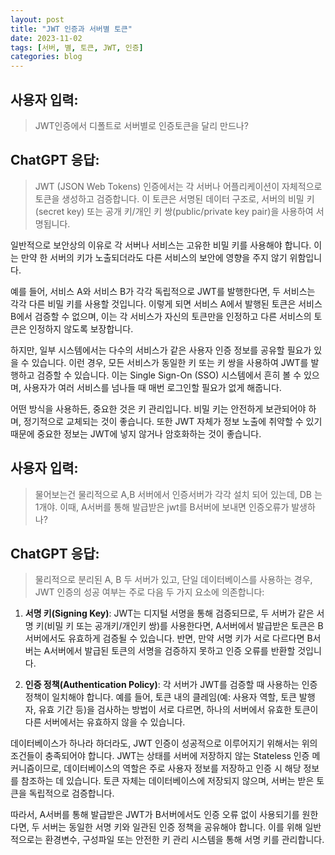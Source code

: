 ```yaml
---
layout: post
title: "JWT 인증과 서버별 토큰"
date: 2023-11-02
tags: [서버, 별, 토큰, JWT, 인증]
categories: blog
---
```


## 사용자 입력:
> JWT인증에서 디폴트로 서버별로 인증토큰을 달리 만드나?

## ChatGPT 응답:
> JWT (JSON Web Tokens) 인증에서는 각 서버나 어플리케이션이 자체적으로 토큰을 생성하고 검증합니다. 이 토큰은 서명된 데이터 구조로, 서버의 비밀 키(secret key) 또는 공개 키/개인 키 쌍(public/private key pair)을 사용하여 서명됩니다.

일반적으로 보안상의 이유로 각 서버나 서비스는 고유한 비밀 키를 사용해야 합니다. 이는 만약 한 서버의 키가 노출되더라도 다른 서비스의 보안에 영향을 주지 않기 위함입니다.

예를 들어, 서비스 A와 서비스 B가 각각 독립적으로 JWT를 발행한다면, 두 서비스는 각각 다른 비밀 키를 사용할 것입니다. 이렇게 되면 서비스 A에서 발행된 토큰은 서비스 B에서 검증할 수 없으며, 이는 각 서비스가 자신의 토큰만을 인정하고 다른 서비스의 토큰은 인정하지 않도록 보장합니다.

하지만, 일부 시스템에서는 다수의 서비스가 같은 사용자 인증 정보를 공유할 필요가 있을 수 있습니다. 이런 경우, 모든 서비스가 동일한 키 또는 키 쌍을 사용하여 JWT를 발행하고 검증할 수 있습니다. 이는 Single Sign-On (SSO) 시스템에서 흔히 볼 수 있으며, 사용자가 여러 서비스를 넘나들 때 매번 로그인할 필요가 없게 해줍니다.

어떤 방식을 사용하든, 중요한 것은 키 관리입니다. 비밀 키는 안전하게 보관되어야 하며, 정기적으로 교체되는 것이 좋습니다. 또한 JWT 자체가 정보 노출에 취약할 수 있기 때문에 중요한 정보는 JWT에 넣지 않거나 암호화하는 것이 좋습니다.

## 사용자 입력:
> 물어보는건 물리적으로 A,B 서버에서 인증서버가 각각 설치 되어 있는데,  DB 는 1개야. 이때,  A서버를 통해 발급받은 jwt를 B서버에 보내면 인증오류가 발생하나?

## ChatGPT 응답:
> 물리적으로 분리된 A, B 두 서버가 있고, 단일 데이터베이스를 사용하는 경우, JWT 인증의 성공 여부는 주로 다음 두 가지 요소에 의존합니다:

1. **서명 키(Signing Key)**: JWT는 디지털 서명을 통해 검증되므로, 두 서버가 같은 서명 키(비밀 키 또는 공개키/개인키 쌍)를 사용한다면, A서버에서 발급받은 토큰은 B서버에서도 유효하게 검증될 수 있습니다. 반면, 만약 서명 키가 서로 다르다면 B서버는 A서버에서 발급된 토큰의 서명을 검증하지 못하고 인증 오류를 반환할 것입니다.

2. **인증 정책(Authentication Policy)**: 각 서버가 JWT를 검증할 때 사용하는 인증 정책이 일치해야 합니다. 예를 들어, 토큰 내의 클레임(예: 사용자 역할, 토큰 발행자, 유효 기간 등)을 검사하는 방법이 서로 다르면, 하나의 서버에서 유효한 토큰이 다른 서버에서는 유효하지 않을 수 있습니다.

데이터베이스가 하나라 하더라도, JWT 인증이 성공적으로 이루어지기 위해서는 위의 조건들이 충족되어야 합니다. JWT는 상태를 서버에 저장하지 않는 Stateless 인증 메커니즘이므로, 데이터베이스의 역할은 주로 사용자 정보를 저장하고 인증 시 해당 정보를 참조하는 데 있습니다. 토큰 자체는 데이터베이스에 저장되지 않으며, 서버는 받은 토큰을 독립적으로 검증합니다.

따라서, A서버를 통해 발급받은 JWT가 B서버에서도 인증 오류 없이 사용되기를 원한다면, 두 서버는 동일한 서명 키와 일관된 인증 정책을 공유해야 합니다. 이를 위해 일반적으로는 환경변수, 구성파일 또는 안전한 키 관리 시스템을 통해 서명 키를 관리합니다.

